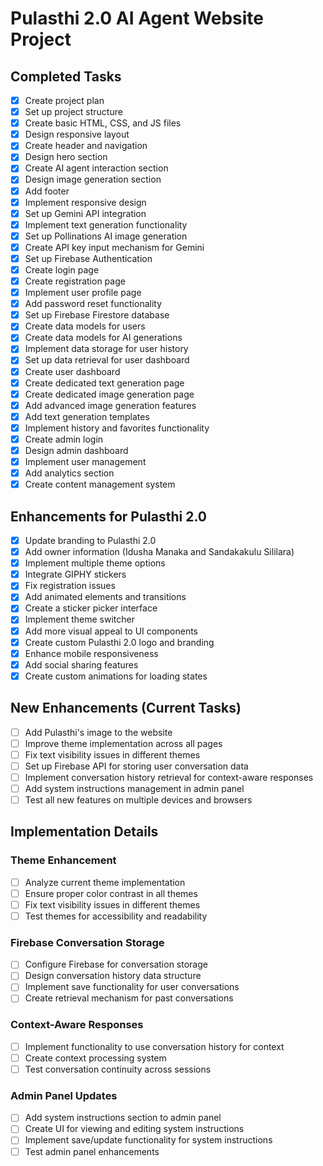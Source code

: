 # Pulasthi 2.0 AI Agent Website Project

## Completed Tasks
- [x] Create project plan
- [x] Set up project structure
- [x] Create basic HTML, CSS, and JS files
- [x] Design responsive layout
- [x] Create header and navigation
- [x] Design hero section
- [x] Create AI agent interaction section
- [x] Design image generation section
- [x] Add footer
- [x] Implement responsive design
- [x] Set up Gemini API integration
- [x] Implement text generation functionality
- [x] Set up Pollinations AI image generation
- [x] Create API key input mechanism for Gemini
- [x] Set up Firebase Authentication
- [x] Create login page
- [x] Create registration page
- [x] Implement user profile page
- [x] Add password reset functionality
- [x] Set up Firebase Firestore database
- [x] Create data models for users
- [x] Create data models for AI generations
- [x] Implement data storage for user history
- [x] Set up data retrieval for user dashboard
- [x] Create user dashboard
- [x] Create dedicated text generation page
- [x] Create dedicated image generation page
- [x] Add advanced image generation features
- [x] Add text generation templates
- [x] Implement history and favorites functionality
- [x] Create admin login
- [x] Design admin dashboard
- [x] Implement user management
- [x] Add analytics section
- [x] Create content management system

## Enhancements for Pulasthi 2.0
- [x] Update branding to Pulasthi 2.0
- [x] Add owner information (Idusha Manaka and Sandakakulu Sililara)
- [x] Implement multiple theme options
- [x] Integrate GIPHY stickers
- [x] Fix registration issues
- [x] Add animated elements and transitions
- [x] Create a sticker picker interface
- [x] Implement theme switcher
- [x] Add more visual appeal to UI components
- [x] Create custom Pulasthi 2.0 logo and branding
- [x] Enhance mobile responsiveness
- [x] Add social sharing features
- [x] Create custom animations for loading states

## New Enhancements (Current Tasks)
- [ ] Add Pulasthi's image to the website
- [ ] Improve theme implementation across all pages
- [ ] Fix text visibility issues in different themes
- [ ] Set up Firebase API for storing user conversation data
- [ ] Implement conversation history retrieval for context-aware responses
- [ ] Add system instructions management in admin panel
- [ ] Test all new features on multiple devices and browsers

## Implementation Details

### Theme Enhancement
- [ ] Analyze current theme implementation
- [ ] Ensure proper color contrast in all themes
- [ ] Fix text visibility issues in different themes
- [ ] Test themes for accessibility and readability

### Firebase Conversation Storage
- [ ] Configure Firebase for conversation storage
- [ ] Design conversation history data structure
- [ ] Implement save functionality for user conversations
- [ ] Create retrieval mechanism for past conversations

### Context-Aware Responses
- [ ] Implement functionality to use conversation history for context
- [ ] Create context processing system
- [ ] Test conversation continuity across sessions

### Admin Panel Updates
- [ ] Add system instructions section to admin panel
- [ ] Create UI for viewing and editing system instructions
- [ ] Implement save/update functionality for system instructions
- [ ] Test admin panel enhancements